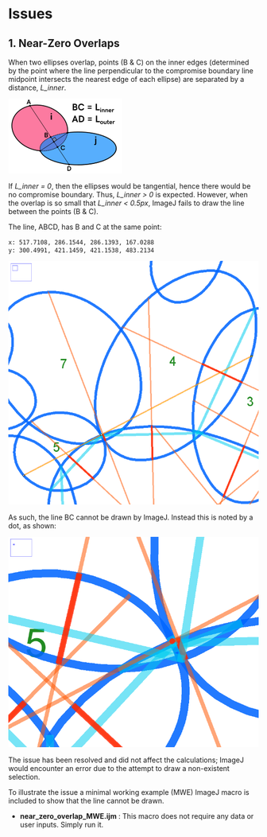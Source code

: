 # Issues

## 1. Near-Zero Overlaps

When two ellipses overlap, points (B & C) on the inner edges (determined by the point where the line perpendicular to the compromise boundary line midpoint intersects the nearest edge of each ellipse) are separated by a distance, *L_inner*. 

![Adapted figure of grain overlaps](grain_overlap_distances.png)

If *L_inner = 0*, then the ellipses would be tangential, hence there would be no compromise boundary. Thus, *L_inner > 0* is expected. However, when the overlap is so small that *L_inner < 0.5px*, ImageJ fails to draw the line between the points (B & C). 

The line, ABCD, has B and C at the same point:

    x: 517.7108, 286.1544, 286.1393, 167.0288
    y: 300.4991, 421.1459, 421.1538, 483.2134

![Near-zero overlap of ellipses with ROI shown.](near_zero_overlap.png)

As such, the line BC cannot be drawn by ImageJ. Instead this is noted by a dot, as shown:

![Near-zero overlap of ellipses with L_inner marked by a dot](near_zero_overlap_dot.png)

The issue has been resolved and did not affect the calculations; ImageJ would encounter an error due to the attempt to draw a non-existent selection. 

To illustrate the issue a minimal working example (MWE) ImageJ macro is included to show that the line cannot be drawn. 

* **near_zero_overlap_MWE.ijm** : This macro does not require any data or user inputs. Simply run it. 